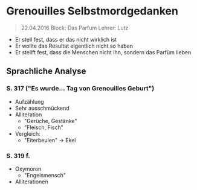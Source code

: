 # Grenouilles Selbstmordgedanken
> 22.04.2016
> Block: Das Parfum
> Lehrer: Lutz


- Er stell fest, dass er das nicht wirklich ist
- Er wollte das Resultat eigentlich nicht so haben
- Er stellft fest, dass die Menschen nicht ihn, sondern das Parfüm lieben

## Sprachliche Analyse
### S. 317 ("Es wurde... Tag von Grenouilles Geburt")
- Aufzählung
- Sehr ausschmückend
- Alliteration
    - "Gerüche, Gestänke"
    - "Fleisch, Fisch"
- Vergleich:
    - "Eiterbeulen" -> Ekel

### S. 319 f.
- Oxymoron
    - "Engelsmensch"
- Alliterationen
